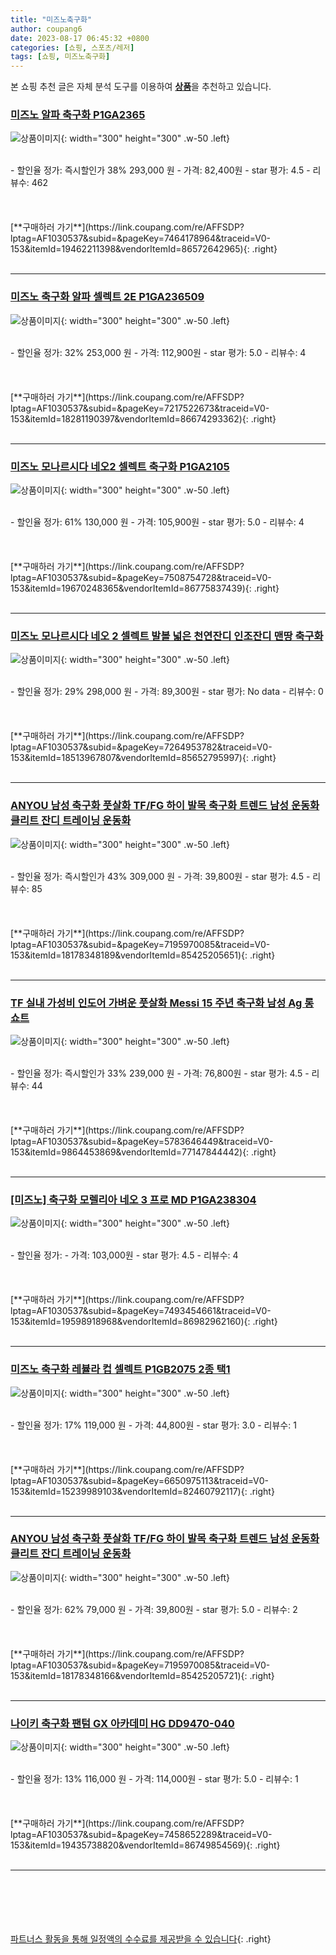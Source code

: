 ```yaml
---
title: "미즈노축구화"
author: coupang6
date: 2023-08-17 06:45:32 +0800
categories: [쇼핑, 스포츠/레저]
tags: [쇼핑, 미즈노축구화]
---
```


본 쇼핑 추천 글은 자체 분석 도구를 이용하여 [**상품**](https://link.coupang.com/a/bao1ui)을 추천하고 있습니다.

### [미즈노 알파 축구화 P1GA2365](https://link.coupang.com/re/AFFSDP?lptag=AF1030537&subid=&pageKey=7464178964&traceid=V0-153&itemId=19462211398&vendorItemId=86572642965)

![상품이미지](https://thumbnail10.coupangcdn.com/thumbnails/remote/230x230ex/image/vendor_inventory/5bdb/b3c6bfb783a49afa669ffdffee6b4bbdf87cf0527533c9d5a81d49f25b46.jpg){: width="300" height="300" .w-50 .left}


<br>
- 할인율 정가: 즉시할인가 38%  293,000   원
- 가격: 82,400원
- star 평가: 4.5
- 리뷰수: 462
<br>
<br>
<br>
<br>
[**구매하러 가기**](https://link.coupang.com/re/AFFSDP?lptag=AF1030537&subid=&pageKey=7464178964&traceid=V0-153&itemId=19462211398&vendorItemId=86572642965){: .right}
<br>
<br>

---

### [미즈노 축구화 알파 셀렉트 2E P1GA236509](https://link.coupang.com/re/AFFSDP?lptag=AF1030537&subid=&pageKey=7217522673&traceid=V0-153&itemId=18281190397&vendorItemId=86674293362)

![상품이미지](https://thumbnail6.coupangcdn.com/thumbnails/remote/230x230ex/image/vendor_inventory/13d5/4b3651877ba2c26dfbcb3675fcee700ab990cb6121e6dbdad03cb753eeea.jpg){: width="300" height="300" .w-50 .left}


<br>
- 할인율 정가: 32%  253,000   원
- 가격: 112,900원
- star 평가: 5.0
- 리뷰수: 4
<br>
<br>
<br>
<br>
[**구매하러 가기**](https://link.coupang.com/re/AFFSDP?lptag=AF1030537&subid=&pageKey=7217522673&traceid=V0-153&itemId=18281190397&vendorItemId=86674293362){: .right}
<br>
<br>

---

### [미즈노 모나르시다 네오2 셀렉트 축구화 P1GA2105](https://link.coupang.com/re/AFFSDP?lptag=AF1030537&subid=&pageKey=7508754728&traceid=V0-153&itemId=19670248365&vendorItemId=86775837439)

![상품이미지](https://thumbnail8.coupangcdn.com/thumbnails/remote/230x230ex/image/vendor_inventory/6f61/f5b96d216551e6f10a09cbcb5e4ce11118d502216e67ee4fa3c2cb0efd2b.jpg){: width="300" height="300" .w-50 .left}


<br>
- 할인율 정가: 61%  130,000   원
- 가격: 105,900원
- star 평가: 5.0
- 리뷰수: 4
<br>
<br>
<br>
<br>
[**구매하러 가기**](https://link.coupang.com/re/AFFSDP?lptag=AF1030537&subid=&pageKey=7508754728&traceid=V0-153&itemId=19670248365&vendorItemId=86775837439){: .right}
<br>
<br>

---

### [미즈노 모나르시다 네오 2 셀렉트 발볼 넓은 천연잔디 인조잔디 맨땅 축구화](https://link.coupang.com/re/AFFSDP?lptag=AF1030537&subid=&pageKey=7264953782&traceid=V0-153&itemId=18513967807&vendorItemId=85652795997)

![상품이미지](https://thumbnail6.coupangcdn.com/thumbnails/remote/230x230ex/image/vendor_inventory/9d46/8c212a91ec073e66668239709333c128011fb0d2b8b4075d66def0065687.jpg){: width="300" height="300" .w-50 .left}


<br>
- 할인율 정가: 29%  298,000   원
- 가격: 89,300원
- star 평가: No data
- 리뷰수: 0
<br>
<br>
<br>
<br>
[**구매하러 가기**](https://link.coupang.com/re/AFFSDP?lptag=AF1030537&subid=&pageKey=7264953782&traceid=V0-153&itemId=18513967807&vendorItemId=85652795997){: .right}
<br>
<br>

---

### [ANYOU 남성 축구화 풋살화 TF/FG 하이 발목 축구화 트렌드 남성 운동화 클리트 잔디 트레이닝 운동화](https://link.coupang.com/re/AFFSDP?lptag=AF1030537&subid=&pageKey=7195970085&traceid=V0-153&itemId=18178348189&vendorItemId=85425205651)

![상품이미지](https://thumbnail8.coupangcdn.com/thumbnails/remote/230x230ex/image/vendor_inventory/9d4a/d91ff0cba9289241aef8883046238afc0a75ef25808350d58039ff61f7de.jpg){: width="300" height="300" .w-50 .left}


<br>
- 할인율 정가: 즉시할인가 43%  309,000   원
- 가격: 39,800원
- star 평가: 4.5
- 리뷰수: 85
<br>
<br>
<br>
<br>
[**구매하러 가기**](https://link.coupang.com/re/AFFSDP?lptag=AF1030537&subid=&pageKey=7195970085&traceid=V0-153&itemId=18178348189&vendorItemId=85425205651){: .right}
<br>
<br>

---

### [TF 실내 가성비 인도어 가벼운 풋살화 Messi 15 주년 축구화 남성 Ag 롱 쇼트](https://link.coupang.com/re/AFFSDP?lptag=AF1030537&subid=&pageKey=5783646449&traceid=V0-153&itemId=9864453869&vendorItemId=77147844442)

![상품이미지](https://thumbnail7.coupangcdn.com/thumbnails/remote/230x230ex/image/vendor_inventory/f1bf/87ffca0688f2d401578eafc7482807c6398094bde6f4104f4757c64f89ee.jpeg){: width="300" height="300" .w-50 .left}


<br>
- 할인율 정가: 즉시할인가 33%  239,000   원
- 가격: 76,800원
- star 평가: 4.5
- 리뷰수: 44
<br>
<br>
<br>
<br>
[**구매하러 가기**](https://link.coupang.com/re/AFFSDP?lptag=AF1030537&subid=&pageKey=5783646449&traceid=V0-153&itemId=9864453869&vendorItemId=77147844442){: .right}
<br>
<br>

---

### [[미즈노] 축구화 모렐리아 네오 3 프로 MD P1GA238304](https://link.coupang.com/re/AFFSDP?lptag=AF1030537&subid=&pageKey=7493454661&traceid=V0-153&itemId=19598918968&vendorItemId=86982962160)

![상품이미지](https://thumbnail7.coupangcdn.com/thumbnails/remote/230x230ex/image/vendor_inventory/fcd0/f2b6f7ff42577b193fda62c78100f9aff6f67afaee1baa47e9de0f2bb81b.jpg){: width="300" height="300" .w-50 .left}


<br>
- 할인율 정가: 
- 가격: 103,000원
- star 평가: 4.5
- 리뷰수: 4
<br>
<br>
<br>
<br>
[**구매하러 가기**](https://link.coupang.com/re/AFFSDP?lptag=AF1030537&subid=&pageKey=7493454661&traceid=V0-153&itemId=19598918968&vendorItemId=86982962160){: .right}
<br>
<br>

---

### [미즈노 축구화 레뷸라 컵 셀렉트 P1GB2075 2종 택1](https://link.coupang.com/re/AFFSDP?lptag=AF1030537&subid=&pageKey=6650975113&traceid=V0-153&itemId=15239989103&vendorItemId=82460792117)

![상품이미지](https://thumbnail9.coupangcdn.com/thumbnails/remote/230x230ex/image/vendor_inventory/eff0/e56010dcf4da4a972ebc21d8065b874fa055e3f6a08d98e8acd46c2729ea.jpg){: width="300" height="300" .w-50 .left}


<br>
- 할인율 정가: 17%  119,000   원
- 가격: 44,800원
- star 평가: 3.0
- 리뷰수: 1
<br>
<br>
<br>
<br>
[**구매하러 가기**](https://link.coupang.com/re/AFFSDP?lptag=AF1030537&subid=&pageKey=6650975113&traceid=V0-153&itemId=15239989103&vendorItemId=82460792117){: .right}
<br>
<br>

---

### [ANYOU 남성 축구화 풋살화 TF/FG 하이 발목 축구화 트렌드 남성 운동화 클리트 잔디 트레이닝 운동화](https://link.coupang.com/re/AFFSDP?lptag=AF1030537&subid=&pageKey=7195970085&traceid=V0-153&itemId=18178348166&vendorItemId=85425205721)

![상품이미지](https://thumbnail7.coupangcdn.com/thumbnails/remote/230x230ex/image/vendor_inventory/d72c/b3f5c8b09800aaf44fe885be395a3a33efc21ae47ce919e25ac63ce98d0f.jpg){: width="300" height="300" .w-50 .left}


<br>
- 할인율 정가: 62%  79,000   원
- 가격: 39,800원
- star 평가: 5.0
- 리뷰수: 2
<br>
<br>
<br>
<br>
[**구매하러 가기**](https://link.coupang.com/re/AFFSDP?lptag=AF1030537&subid=&pageKey=7195970085&traceid=V0-153&itemId=18178348166&vendorItemId=85425205721){: .right}
<br>
<br>

---

### [나이키 축구화 팬텀 GX 아카데미 HG DD9470-040](https://link.coupang.com/re/AFFSDP?lptag=AF1030537&subid=&pageKey=7458652289&traceid=V0-153&itemId=19435738820&vendorItemId=86749854569)

![상품이미지](https://thumbnail9.coupangcdn.com/thumbnails/remote/230x230ex/image/vendor_inventory/665c/366390cbf8adca6a101a034465395c955cda34110b27a51f9b14920fbb2c.jpg){: width="300" height="300" .w-50 .left}


<br>
- 할인율 정가: 13%  116,000   원
- 가격: 114,000원
- star 평가: 5.0
- 리뷰수: 1
<br>
<br>
<br>
<br>
[**구매하러 가기**](https://link.coupang.com/re/AFFSDP?lptag=AF1030537&subid=&pageKey=7458652289&traceid=V0-153&itemId=19435738820&vendorItemId=86749854569){: .right}
<br>
<br>

---
<br><br><br><br><br> [파트너스 활동을 통해 일정액의 수수료를 제공받을 수 있습니다](https://link.coupang.com/a/bao1ui){: .right}